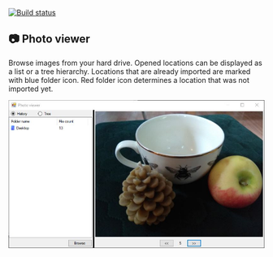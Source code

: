 [![Build status](https://ci.appveyor.com/api/projects/status/628ogougkv2qvqgv?svg=true)](https://ci.appveyor.com/project/monkog/photo-viewer)
## :camera: Photo viewer
Browse images from your hard drive. Opened locations can be displayed as a list or a tree hierarchy. Locations that are already imported are marked with blue folder icon. Red folder icon determines a location that was not imported yet.

![Application screenshot](./.Docs/Application.JPG)